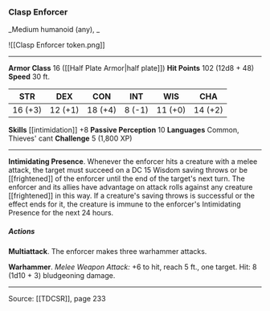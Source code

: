 ### Clasp Enforcer
_Medium humanoid (any), _

![[Clasp Enforcer token.png]]




---

**Armor Class** 16 ([[Half Plate Armor|half plate]])
**Hit Points** 102 (12d8 + 48)
**Speed** 30 ft.

| STR     | DEX     | CON     | INT     | WIS     | CHA     |
|---------|---------|---------|---------|---------|---------|
| 16 (+3) | 12 (+1) | 18 (+4) | 8 (-1) | 11 (+0) | 14 (+2) |

**Skills** [[intimidation]] +8
**Passive Perception** 10
**Languages** Common, Thieves' cant
**Challenge** 5 (1,800 XP)

---

**Intimidating Presence**. Whenever the enforcer hits a creature with a melee attack, the target must succeed on a DC 15 Wisdom saving throws or be [[frightened]] of the enforcer until the end of the target's next turn. The enforcer and its allies have advantage on attack rolls against any creature [[frightened]] in this way. If a creature's saving throws is successful or the effect ends for it, the creature is immune to the enforcer's Intimidating Presence for the next 24 hours.

##### Actions
**Multiattack**. The enforcer makes three warhammer attacks.

**Warhammer**. _Melee Weapon Attack:_ +6 to hit, reach 5 ft., one target. Hit: 8 (1d10 + 3) bludgeoning damage.


---

Source: [[TDCSR]], page 233
